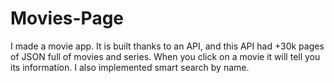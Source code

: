 # Movies-Page
I made a movie app. It is built thanks to an API, and this API had +30k pages of JSON full of movies and series. When you click on a movie it will tell you its information. I also implemented smart search by name.
